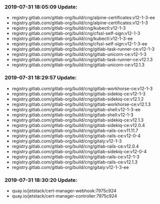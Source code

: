 ### 2019-07-31 18:05:09 Update:

- registry.gitlab.com/gitlab-org/build/cng/alpine-certificates:v12-1-3-ee
- registry.gitlab.com/gitlab-org/build/cng/alpine-certificates:v12-1-3
- registry.gitlab.com/gitlab-org/build/cng/kubectl:v12-1-3
- registry.gitlab.com/gitlab-org/build/cng/cfssl-self-sign:v12-1-3
- registry.gitlab.com/gitlab-org/build/cng/kubectl:v12-1-3-ee
- registry.gitlab.com/gitlab-org/build/cng/cfssl-self-sign:v12-1-3-ee
- registry.gitlab.com/gitlab-org/build/cng/gitlab-task-runner-ce:v12-1-3
- registry.gitlab.com/gitlab-org/build/cng/gitlab-unicorn-ce:v12-1-3
- registry.gitlab.com/gitlab-org/build/cng/gitlab-task-runner-ce:v12.1.3
- registry.gitlab.com/gitlab-org/build/cng/gitlab-unicorn-ce:v12.1.3
### 2019-07-31 18:29:57 Update:

- registry.gitlab.com/gitlab-org/build/cng/gitlab-workhorse-ce:v12-1-3
- registry.gitlab.com/gitlab-org/build/cng/gitlab-sidekiq-ce:v12-1-3
- registry.gitlab.com/gitlab-org/build/cng/gitlab-sidekiq-ce:v12.1.2
- registry.gitlab.com/gitlab-org/build/cng/gitlab-workhorse-ce:v12.1.3
- registry.gitlab.com/gitlab-org/build/cng/gitlab-shell:v12-1-3-ee
- registry.gitlab.com/gitlab-org/build/cng/gitlab-shell:v12-1-3
- registry.gitlab.com/gitlab-org/build/cng/gitlab-sidekiq-ce:v12.1.3
- registry.gitlab.com/gitlab-org/build/cng/gitlab-sidekiq-ce:v12.0.4
- registry.gitlab.com/gitlab-org/build/cng/gitlab-rails-ce:v11.11.7
- registry.gitlab.com/gitlab-org/build/cng/gitlab-rails-ce:v12-0-4
- registry.gitlab.com/gitlab-org/build/cng/gitaly:v12-1-3
- registry.gitlab.com/gitlab-org/build/cng/gitlab-rails-ce:v12.0.4
- registry.gitlab.com/gitlab-org/build/cng/gitlab-sidekiq-ce:v12-0-4
- registry.gitlab.com/gitlab-org/build/cng/gitlab-rails-ce:v12-1-3
- registry.gitlab.com/gitlab-org/build/cng/gitlab-rails-ce:v12.1.3
- registry.gitlab.com/gitlab-org/build/cng/gitaly:v12-1-3-ee
### 2019-07-31 18:30:20 Update:

- quay.io/jetstack/cert-manager-webhook:7975c924
- quay.io/jetstack/cert-manager-controller:7975c924
